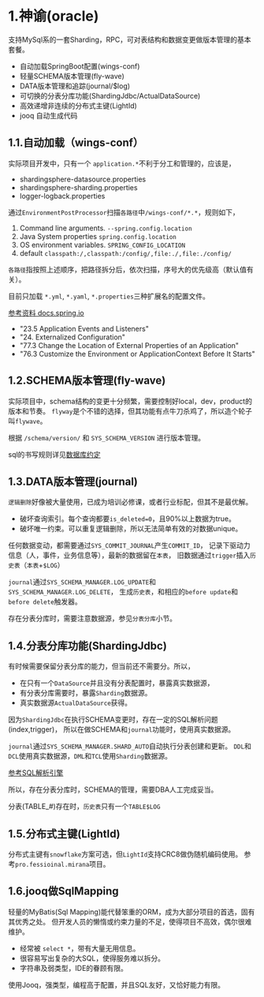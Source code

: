 # 1.神谕(oracle)

支持MySql系的一套Sharding，RPC，可对表结构和数据变更做版本管理的基本套餐。

 * 自动加载SpringBoot配置(wings-conf)
 * 轻量SCHEMA版本管理(fly-wave)
 * DATA版本管理和追踪(journal/$log)
 * 可切换的分表分库功能(ShardingJdbc/ActualDataSource)
 * 高效递增非连续的分布式主键(LightId)
 * jooq 自动生成代码
 
## 1.1.自动加载（wings-conf）

实际项目开发中，只有一个 `application.*`不利于分工和管理的，应该是，

 * shardingsphere-datasource.properties
 * shardingsphere-sharding.properties
 * logger-logback.properties

通过`EnvironmentPostProcessor`扫描`各路径`中`/wings-conf/*.*`，规则如下，

 1. Command line arguments. `--spring.config.location`
 2. Java System properties `spring.config.location`
 3. OS environment variables. `SPRING_CONFIG_LOCATION`
 4. default `classpath:/,classpath:/config/,file:./,file:./config/`

`各路径`指按照上述顺序，把路径拆分后，依次扫描，序号大的优先级高（默认值有关）。

目前只加载 `*.yml`, `*.yaml`, `*.properties`三种扩展名的配置文件。

[参考资料 docs.spring.io](https://docs.spring.io/spring-boot/docs/current/reference/htmlsingle/)

 - "23.5 Application Events and Listeners"
 - "24. Externalized Configuration"
 - "77.3 Change the Location of External Properties of an Application"
 - "76.3 Customize the Environment or ApplicationContext Before It Starts"


## 1.2.SCHEMA版本管理(fly-wave)

实际项目中，schema结构的变更十分频繁，需要控制好local，dev，product的版本和节奏。
`flyway`是个不错的选择，但其功能有点牛刀杀鸡了，所以造个轮子叫`flywave`。

根据 `/schema/version/` 和 `SYS_SCHEMA_VERSION` 进行版本管理。

sql的书写规则详见[数据库约定](/wings-oracle/src/main/resources/schema/readme.md)


## 1.3.DATA版本管理(journal)

`逻辑删除`好像被大量使用，已成为培训必修课，或者行业标配，但其不是最优解。

 * 破坏查询索引。每个查询都要`is_deleted=0`，且90%以上数据为true。
 * 破坏唯一约束。可以重复逻辑删除，所以无法简单有效的对数据unique。

任何数据变动，都需要通过`SYS_COMMIT_JOURNAL`产生`COMMIT_ID`，
记录下驱动力信息（人，事件，业务信息等），最新的数据留在`本表`，
旧数据通过`trigger`插入`历史表`（`本表`+`$LOG`）

`journal`通过`SYS_SCHEMA_MANAGER.LOG_UPDATE`和`SYS_SCHEMA_MANAGER.LOG_DELETE`，
生成`历史表`，和相应的`before update`和`before delete`触发器。

存在分表分库时，需要注意数据源，参见`分表分库`小节。

## 1.4.分表分库功能(ShardingJdbc)

有时候需要保留分表分库的能力，但当前还不需要分。所以，

 * 在只有一个`DataSource`并且没有分表配置时，暴露真实数据源，
 * 有分表分库需要时，暴露`Sharding`数据源。
 * 真实数据源`ActualDataSource`获得。

因为`ShardingJdbc`在执行SCHEMA变更时，存在一定的SQL解析问题(index,trigger)，
所以在做SCHEMA和`journal`功能时，使用真实数据源。

`journal`通过`SYS_SCHEMA_MANAGER.SHARD_AUTO`自动执行分表创建和更新。
`DDL`和`DCL`使用真实数据源，`DML`和`TCL`使用`Sharding`数据源。

[参考SQL解析引擎](https://shardingsphere.apache.org/document/current/cn/features/sharding/principle/parse/)

所以，存在分表分库时，SCHEMA的管理，需要DBA人工完成妥当。

分表(TABLE_#)存在时，`历史表`只有一个`TABLE$LOG`


## 1.5.分布式主键(LightId)

分布式主键有`snowflake`方案可选，但`LightId`支持CRC8做伪随机编码使用。
参考`pro.fessioinal.mirana`项目。


## 1.6.jooq做SqlMapping

轻量的MyBatis(Sql Mapping)能代替笨重的ORM，成为大部分项目的首选，固有其优秀之处。
但开发人员的懒惰或约束力量的不足，使得项目不高效，偶尔很难维护。

 * 经常被 `select *`，带有大量无用信息。
 * 很容易写出复杂的大SQL，使得服务难以拆分。
 * 字符串及弱类型，IDE的眷顾有限。

使用Jooq，强类型，编程高于配置，并且SQL友好，又恰好能力有限。


